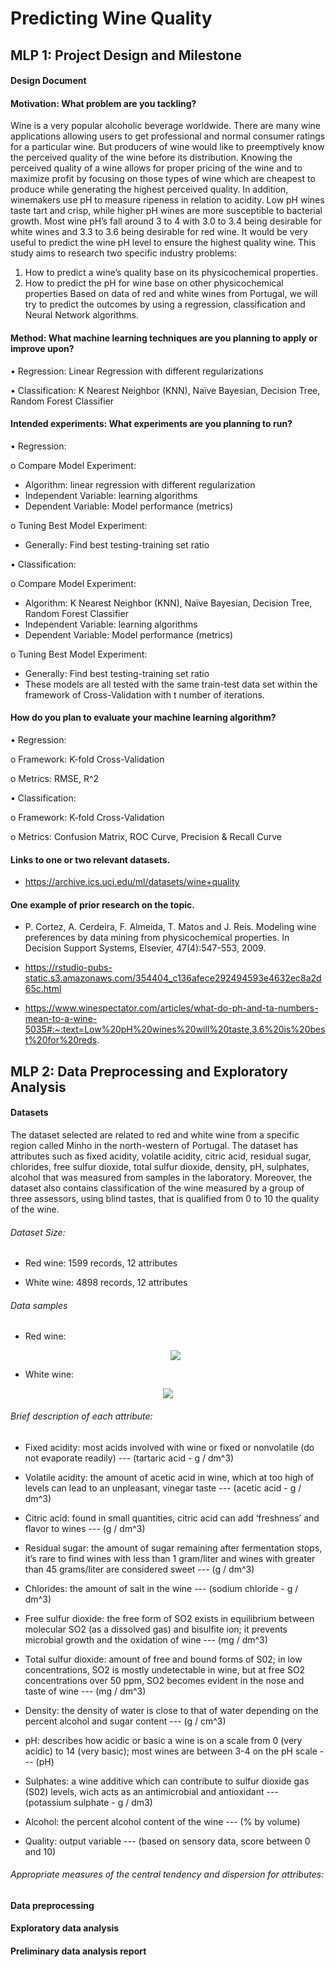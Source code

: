 # Predicting Wine Quality

## MLP 1: Project Design and Milestone

#### Design Document
#### Motivation: What problem are you tackling?
Wine is a very popular alcoholic beverage worldwide. There are many wine applications allowing users to get professional and normal consumer ratings for a particular wine. But producers of wine would like to preemptively know the perceived quality of the wine before its distribution. 
Knowing the perceived quality of a wine allows for proper pricing of the wine and to maximize profit by focusing on those types of wine which are cheapest to produce while generating the highest perceived quality. In addition, winemakers use pH to measure ripeness in relation to acidity. Low pH wines taste tart and crisp, while higher pH wines are more susceptible to bacterial growth. Most wine pH’s fall around 3 to 4 with 3.0 to 3.4 being desirable for white wines and 3.3 to 3.6 being desirable for red wine. It would be very useful to predict the wine pH level to ensure the highest quality wine. 
This study aims to research two specific industry problems:

1.	How to predict a wine’s quality base on its physicochemical properties.
2.	How to predict the pH for wine base on other physicochemical properties 
Based on data of red and white wines from Portugal, we will try to predict the outcomes by using a regression, classification and Neural Network algorithms.
#### Method: What machine learning techniques are you planning to apply or improve upon?
•	Regression: Linear Regression with different regularizations

•	Classification: K Nearest Neighbor (KNN), Naïve Bayesian, Decision Tree, Random Forest Classifier
#### Intended experiments: What experiments are you planning to run?
•	Regression:&nbsp; 

  o	Compare Model Experiment:

  -	Algorithm: linear regression with different regularization
  -	Independent Variable: learning algorithms
  -	Dependent Variable: Model performance (metrics)
  
  o	Tuning Best Model Experiment:
  - Generally: Find best testing-training set ratio 
  
•	Classification:&nbsp;

  o	Compare Model Experiment: 

  - Algorithm: K Nearest Neighbor (KNN), Naïve Bayesian, Decision Tree, Random Forest Classifier
  - Independent Variable: learning algorithms
  - Dependent Variable: Model performance (metrics)
  
  o	Tuning Best Model Experiment:

  -	Generally: Find best testing-training set ratio
  -	These models are all tested with the same train-test data set within the framework of Cross-Validation with t number of iterations.
  
#### How do you plan to evaluate your machine learning algorithm?
•	Regression:&nbsp; 

  o	Framework: K-fold Cross-Validation

  o	Metrics: RMSE, R^2

•	Classification:&nbsp; 

  o	Framework: K-fold Cross-Validation

  o	Metrics: Confusion Matrix, ROC Curve, Precision & Recall Curve
#### Links to one or two relevant datasets.
  - https://archive.ics.uci.edu/ml/datasets/wine+quality
#### One example of prior research on the topic.
    
  - P. Cortez, A. Cerdeira, F. Almeida, T. Matos and J. Reis. Modeling wine preferences by data mining from physicochemical properties. In Decision Support Systems, Elsevier,    47(4):547-553, 2009.

  - https://rstudio-pubs-static.s3.amazonaws.com/354404_c136afece292494593e4632ec8a2d65c.html

  - https://www.winespectator.com/articles/what-do-ph-and-ta-numbers-mean-to-a-wine-5035#:~:text=Low%20pH%20wines%20will%20taste,3.6%20is%20best%20for%20reds.

## MLP 2: Data Preprocessing and Exploratory Analysis

#### Datasets

The dataset selected are related to red and white wine from a specific region called Minho in the north-western of Portugal. The dataset has attributes such as fixed acidity, volatile acidity, citric acid, residual sugar, chlorides, free sulfur dioxide, total sulfur dioxide, density, pH, sulphates, alcohol that was measured from samples in the laboratory. Moreover, the dataset also contains classification of the wine measured by a group of three assessors, using blind tastes, that is qualified from 0 to 10 the quality of the wine.  
###### Dataset Size:  

  - Red wine: 1599 records, 12 attributes

  - White wine: 4898 records, 12 attributes
  
###### Data samples
   - Red wine:
    <p align="center">
      <img src= "https://user-images.githubusercontent.com/49216807/105787938-5097dd00-5f34-11eb-9717-1a7007dc7613.jpg">
    </p>
   - White wine:
   <p align="center">
      <img src= "https://user-images.githubusercontent.com/49216807/105788131-b5ebce00-5f34-11eb-9504-ac2c43c66342.jpg">
    </p>

###### Brief description of each attribute: 

- Fixed acidity: most acids involved with wine or fixed or nonvolatile (do not evaporate readily) --- (tartaric acid - g / dm^3)

- Volatile acidity: the amount of acetic acid in wine, which at too high of levels can lead to an unpleasant, vinegar taste --- (acetic acid - g / dm^3)

- Citric acid: found in small quantities, citric acid can add ‘freshness’ and flavor to wines --- (g / dm^3)

- Residual sugar: the amount of sugar remaining after fermentation stops, it’s rare to find wines with less than 1 gram/liter and wines with greater than 45 grams/liter are considered sweet --- (g / dm^3)

- Chlorides: the amount of salt in the wine --- (sodium chloride - g / dm^3)

- Free sulfur dioxide: the free form of SO2 exists in equilibrium between molecular SO2 (as a dissolved gas) and bisulfite ion; it prevents microbial growth and the oxidation of wine --- (mg / dm^3)

- Total sulfur dioxide: amount of free and bound forms of S02; in low concentrations, SO2 is mostly undetectable in wine, but at free SO2 concentrations over 50 ppm, SO2 becomes evident in the nose and taste of wine --- (mg / dm^3)

- Density: the density of water is close to that of water depending on the percent alcohol and sugar content --- (g / cm^3)

- pH: describes how acidic or basic a wine is on a scale from 0 (very acidic) to 14 (very basic); most wines are between 3-4 on the pH scale --- (pH)

- Sulphates: a wine additive which can contribute to sulfur dioxide gas (S02) levels, wich acts as an antimicrobial and antioxidant --- (potassium sulphate - g / dm3)

- Alcohol: the percent alcohol content of the wine --- (% by volume)

- Quality: output variable --- (based on sensory data, score between 0 and 10)
    
###### Appropriate measures of the central tendency and dispersion for attributes: 

#### Data preprocessing

#### Exploratory data analysis

#### Preliminary data analysis report
